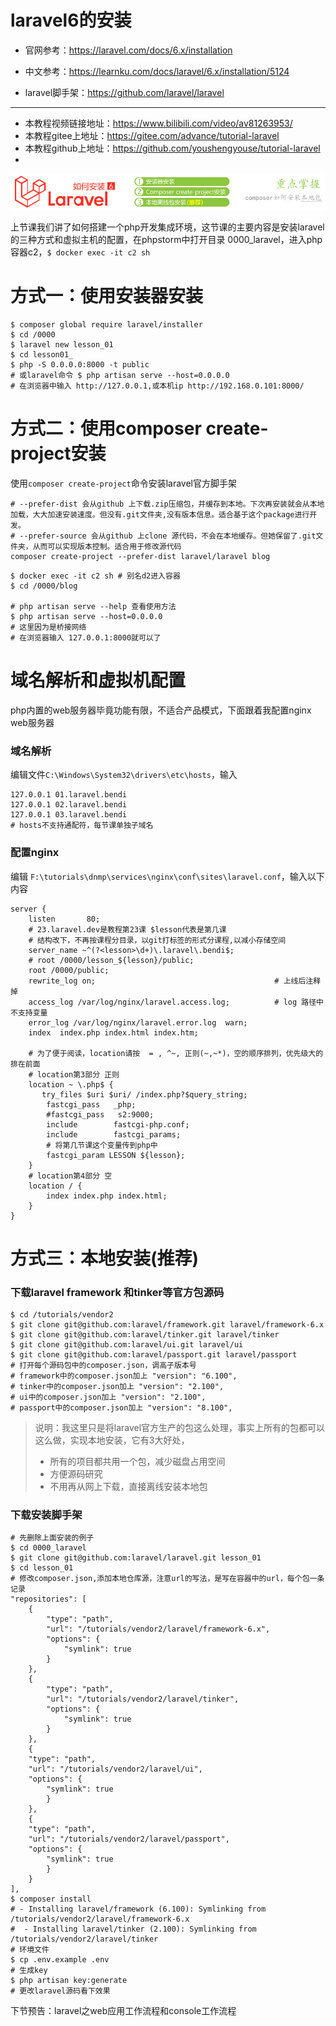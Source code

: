 # laravel6的安装

- 官网参考：https://laravel.com/docs/6.x/installation

- 中文参考：https://learnku.com/docs/laravel/6.x/installation/5124

- laravel脚手架：https://github.com/laravel/laravel
------
- 本教程视频链接地址：https://www.bilibili.com/video/av81263953/
- 本教程gitee上地址：https://gitee.com/advance/tutorial-laravel
- 本教程github上地址：https://github.com/youshengyouse/tutorial-laravel
- 

![laravel_001](./imgs_tutorials/laravel_001.jpg)



上节课我们讲了如何搭建一个php开发集成环境，这节课的主要内容是安装laravel的三种方式和虚拟主机的配置，在phpstorm中打开目录 0000_laravel，进入php容器c2，`$ docker exec -it c2 sh`




# 方式一：使用安装器安装

```shell
$ composer global require laravel/installer
$ cd /0000
$ laravel new lesson_01
$ cd lesson01_
$ php -S 0.0.0.0:8000 -t public
# 或laravel命令 $ php artisan serve --host=0.0.0.0
# 在浏览器中输入 http://127.0.0.1,或本机ip http://192.168.0.101:8000/
```
# 方式二：使用composer create-project安装
使用`composer create-project`命令安装laravel官方脚手架

```shell
# --prefer-dist 会从github 上下载.zip压缩包，并缓存到本地。下次再安装就会从本地加载，大大加速安装速度。但没有.git文件夹,没有版本信息。适合基于这个package进行开发。
# --prefer-source 会从github 上clone 源代码，不会在本地缓存。但她保留了.git文件夹，从而可以实现版本控制。适合用于修改源代码
composer create-project --prefer-dist laravel/laravel blog
```
```shell
$ docker exec -it c2 sh # 别名d2进入容器
$ cd /0000/blog

# php artisan serve --help 查看使用方法
$ php artisan serve --host=0.0.0.0
# 这里因为是桥接网络
# 在浏览器输入 127.0.0.1:8000就可以了
```

# 域名解析和虚拟机配置

php内置的web服务器毕竟功能有限，不适合产品模式，下面跟着我配置nginx web服务器

### 域名解析

编辑文件`C:\Windows\System32\drivers\etc\hosts`，输入

```shell
127.0.0.1 01.laravel.bendi
127.0.0.1 02.laravel.bendi
127.0.0.1 03.laravel.bendi
# hosts不支持通配符，每节课单独子域名
```

### 配置nginx

编辑 `F:\tutorials\dnmp\services\nginx\conf\sites\laravel.conf`，输入以下内容

```shell
server {
    listen       80;
    # 23.laravel.dev是教程第23课 $lesson代表是第几课
    # 结构改下，不再按课程分目录，以git打标签的形式分课程,以减小存储空间
    server_name ~^(?<lesson>\d+)\.laravel\.bendi$;
    # root /0000/lesson_${lesson}/public;
    root /0000/public;
    rewrite_log on;                                        # 上线后注释掉
    access_log /var/log/nginx/laravel.access.log;          # log 路径中不支持变量
    error_log /var/log/nginx/laravel.error.log  warn;
    index  index.php index.html index.htm;
  
    # 为了便于阅读，location请按  = , ^~, 正则(~,~*)，空的顺序排列，优先级大的排在前面
    # location第3部分 正则
    location ~ \.php$ {
       try_files $uri $uri/ /index.php?$query_string;
        fastcgi_pass   _php;
        #fastcgi_pass   s2:9000;
        include        fastcgi-php.conf;
        include        fastcgi_params;
        # 将第几节课这个变量传到php中
        fastcgi_param LESSON ${lesson};
    }
    # location第4部分 空
    location / {
        index index.php index.html;
    }
}
```



# 方式三：本地安装(推荐)

### 下载laravel framework 和tinker等官方包源码

```shell
$ cd /tutorials/vendor2
$ git clone git@github.com:laravel/framework.git laravel/framework-6.x
$ git clone git@github.com:laravel/tinker.git laravel/tinker
$ git clone git@github.com:laravel/ui.git laravel/ui
$ git clone git@github.com:laravel/passport.git laravel/passport
# 打开每个源码包中的composer.json，调高子版本号
# framework中的composer.json加上 "version": "6.100",
# tinker中的composer.json加上 "version": "2.100",
# ui中的composer.json加上 "version": "2.100",
# passport中的composer.json加上 "version": "8.100",
```
> 说明：我这里只是将laravel官方生产的包这么处理，事实上所有的包都可以这么做，实现本地安装，它有3大好处，
> - 所有的项目都共用一个包，减少磁盘占用空间
> - 方便源码研究
> - 不用再从网上下载，直接离线安装本地包
### 下载安装脚手架
```shell
# 先删除上面安装的例子
$ cd 0000_laravel
$ git clone git@github.com:laravel/laravel.git lesson_01
$ cd lesson_01
# 修改composer.json,添加本地仓库源，注意url的写法，是写在容器中的url，每个包一条记录
"repositories": [
    {
        "type": "path",
        "url": "/tutorials/vendor2/laravel/framework-6.x",
        "options": {
            "symlink": true
        }
    },
    {
        "type": "path",
        "url": "/tutorials/vendor2/laravel/tinker",
        "options": {
            "symlink": true
        }
    },
    {
    "type": "path",
    "url": "/tutorials/vendor2/laravel/ui",
    "options": {
        "symlink": true
        }
    },
    {
    "type": "path",
    "url": "/tutorials/vendor2/laravel/passport",
    "options": {
        "symlink": true
        }
    }
],
$ composer install  
# - Installing laravel/framework (6.100): Symlinking from /tutorials/vendor2/laravel/framework-6.x
#  - Installing laravel/tinker (2.100): Symlinking from /tutorials/vendor2/laravel/tinker
# 环境文件
$ cp .env.example .env
# 生成key
$ php artisan key:generate
# 更改laravel源码看下效果
```

下节预告：laravel之web应用工作流程和console工作流程
